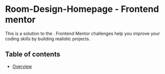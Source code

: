# Room-Design-Homepage - Frontend mentor
This is a solution to the []().
Frontend Mentor challenges help you improve your coding skills by building realistic projects.

## Table of contents

- [Overview](#overview)
